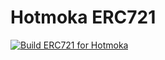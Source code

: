 # Hotmoka ERC721

[![Build ERC721 for Hotmoka](https://github.com/NFT-Lab/Hotmoka-ERC721/actions/workflows/build.yml/badge.svg)](https://github.com/NFT-Lab/Hotmoka-ERC721/actions/workflows/build.yml)
